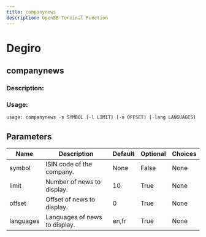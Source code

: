 ```yaml
---
title: companynews
description: OpenBB Terminal Function
---
```


# Degiro

## companynews

### Description: 



### Usage: 
```python
usage: companynews -s SYMBOL [-l LIMIT] [-o OFFSET] [-lang LANGUAGES]
```

## Parameters

| Name | Description | Default | Optional | Choices |
| ---- | ----------- | ------- | -------- | ------- |
| symbol | ISIN code of the company. | None | False | None |
| limit | Number of news to display. | 10 | True | None |
| offset | Offset of news to display. | 0 | True | None |
| languages | Languages of news to display. | en,fr | True | None |


